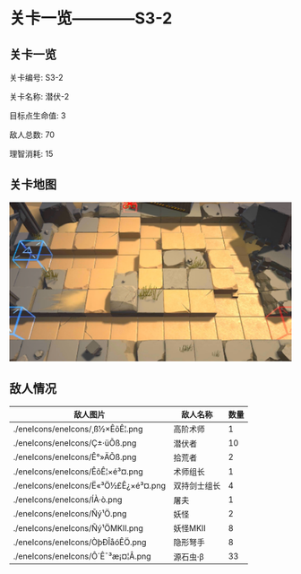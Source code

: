# 关卡一览————S3-2


## 关卡一览

关卡编号: S3-2

关卡名称: 潜伏-2

目标点生命值: 3

敌人总数: 70

理智消耗: 15


## 关卡地图
![S3-2](./oprMap/S3-2.png)

## 敌人情况

| 敌人图片 | 敌人名称 | 数量  |
|---------|-----|-----|
| ./eneIcons/eneIcons/¸ß½×ÊõÊ¦.png| 高阶术师  |   1  |
| ./eneIcons/eneIcons/Ç±·üÕß.png| 潜伏者  |   10  |
| ./eneIcons/eneIcons/Ê°»ÄÕß.png| 拾荒者  |   2  |
| ./eneIcons/eneIcons/ÊõÊ¦×é³¤.png| 术师组长  |   1  |
| ./eneIcons/eneIcons/Ë«³Ö½£Ê¿×é³¤.png| 双持剑士组长  |   4  |
| ./eneIcons/eneIcons/ÍÀ·ò.png| 屠夫  |   1  |
| ./eneIcons/eneIcons/Ñý¹Ö.png| 妖怪  |   2  |
| ./eneIcons/eneIcons/Ñý¹ÖMKII.png| 妖怪MKII  |   8  |
| ./eneIcons/eneIcons/ÒþÐÎåóÊÖ.png| 隐形弩手  |   8  |
| ./eneIcons/eneIcons/Ô´Ê¯³æ¡¤¦Â.png| 源石虫·β  |   33  |
